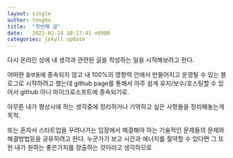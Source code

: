 ```yaml
---
layout: single
author: Yongho
title:  "첫번째 글"
date:   2021-02-14 10:17:41 +0900
categories: jekyll update
---
```


다시 온라인 상에 내 생각과 관련된 글을 작성하는 일을 시작해보려고 한다.

어떠한 `플랫폼`에 종속되지 않고 내 100%의 영향력 안에서 만들어지고
운영될 수 있는 블로그로 시작하려고 했는데 github page를 통해서
아주 쉽게 유지/보수/호스팅할 수 있어서 github 아니 마이크로소프트에 종속되기로.

아무튼 내가 평상시에 하는 생각중에 정리하거나 기억하고 싶은 사항들을 정리해놓는게 목적. 

또는 혼자서 스타트업을 꾸려나가는 입장에서 해결해야 하는 기술적인 문제들의 문제와 해결방법등을
공유하려고 한다. 누군가가 보고 시간과 에너지를 절약할 수 있다면 그 또한 내가 원하는 좋은가치를
창출하는 것이라고 생각하므로
